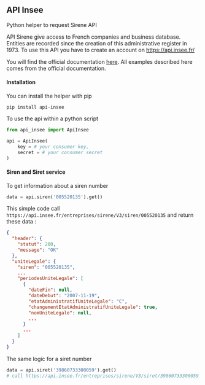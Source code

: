 ## API Insee

Python helper to request Sirene API

API Sirene give access to French companies and business database. Entities are recorded since the creation
of this administrative register in 1973. To use this API you have to create an account on <https://api.insee.fr/>

You will find the official documentation [here](https://api.insee.fr/catalogue/site/themes/wso2/subthemes/insee/pages/item-info.jag?name=Sirene&version=V3&provider=insee). All examples described here comes from the official documentation.


#### Installation

You can install the helper with pip

```
pip install api-insee
```

To use the api within a python script

```python
from api_insee import ApiInsee

api = ApiInsee(
    key = # your consumer key,
    secret = # your consumer secret
)

```

#### Siren and Siret service

To get information about a siren number

```python
data = api.siren('005520135').get()
```

This simple code call ```https://api.insee.fr/entreprises/sirene/V3/siren/005520135``` and return these data :

```json
{
  "header": {
    "statut": 200,
    "message": "OK"
  },
  "uniteLegale": {
    "siren": "005520135",
    ...
    "periodesUniteLegale": [
      {
        "dateFin": null,
        "dateDebut": "2007-11-19",
        "etatAdministratifUniteLegale": "C",
        "changementEtatAdministratifUniteLegale": true,
        "nomUniteLegale": null,
        ...
      }
      ...
    ]
  }
}
```

The same logic for a siret number

```python
data = api.siret('39860733300059').get()
# call https://api.insee.fr/entreprises/sirene/V3/siret/39860733300059
```
